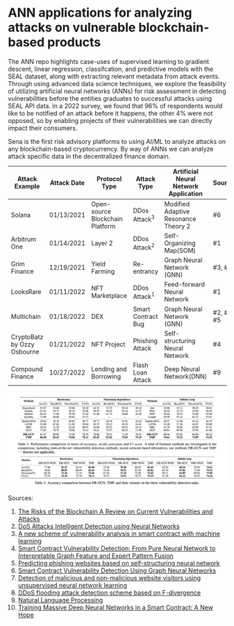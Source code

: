 # ANN applications for analyzing attacks on vulnerable blockchain-based products

The ANN repo highlights case-uses of supervised learning to gradient descent, linear regression, classifcation, and predictive models with the SEAL dataset, along with extracting relevant metadata from attack events. Through using advanced data science techniques, we explore the feasibility of utilizing artificial neural networks (ANNs) for risk assessment in detecting vulnerabilities before the entities graduates to successful attacks using SEAL API data. In a 2022 survey, we found that 96% of respondents would like to be notified of an attack before it happens, the other 4% were not opposed, so by enabling projects of their vulnerabilities we can directly impact their consumers.

Sena is the first risk advisory platforms to using AI/ML to analyze attacks on any blockchain-based cryptocurrency. By way of ANNs we can analyze attack specific data in the decentralized finance domain. 

|Attack Example | Attack Date | Protocol Type | Attack Type  | Artificial Neural Network Application | Sources |  
|-----------| -------- | -------- | ------------- | -------------- | ----------- |
| Solana | 01/13/2021 | Open-source Blockchain Platform |  DDos Attack<sup>3</sup>   | Modified Adaptive Resonance Theory 2 | #6 |
| Arbitrum One | 01/14/2021 | Layer 2 |  DDos Attack<sup>2</sup> | Self-Organizing Map(SOM) | #1 |
| Grim Finance | 12/19/2021 | Yield Farming | Re-entrancy | Graph Neural Network (GNN) |#3, #5 |
| LooksRare | 01/11/2022 | NFT Marketplace |  DDos Attack<sup>1</sup>  | Feed-forward Neural Network   | #1 |
| Multichain | 01/18/2022 | DEX | Smart Contract Bug  | Graph Neural Network (GNN)  | #2, #3, #5  |
| CryptoBatz by Ozzy Osbourne | 01/21/2022 | NFT Project |  Phishing Attack | Self-structuring Neural Network | #4 |
| Compound Finance | 10/27/2022 | Lending and Borrowing |  Flash Loan Attack | Deep Neural Network(DNN) | #9 |



<!-- image -->
<p style="text-align:center;">
  <img src="attacks-transformers.png" alt="tensor flow" width="800" class="center" style="margin-right: 5px;"/>
</p>


Sources:
1. [The Risks of the Blockchain A Review on Current Vulnerabilities and Attacks](https://isyou.info/jisis/vol10/no3/jisis-2020-vol10-no3-06.pdf)
2. [DoS Attacks Intelligent Detection using Neural Networks](https://reader.elsevier.com/reader/sd/pii/S1319157806800029?token=2EF11E26C870D27055A3E24E1E9E5FA0BBE72443A8FAB2CAC51BA87B480D569CF612869DB9F56B18D546E3FC4AAAE771&originRegion=us-east-1&originCreation=20220128064013)
3. [A new scheme of vulnerability analysis in smart contract with machine learning](https://link.springer.com/article/10.1007/s11276-020-02379-z)
4. [Smart Contract Vulnerability Detection: From Pure Neural Network to Interpretable Graph Feature and Expert Pattern Fusion](https://arxiv.org/abs/2106.09282)
5. [Predicting phishing websites based on self-structuring neural network](https://link.springer.com/article/10.1007/s00521-013-1490-z)
6. [Smart Contract Vulnerability Detection Using Graph Neural Networks](https://www.ijcai.org/Proceedings/2020/0454.pdf)
7. [Detection of malicious and non-malicious website visitors using unsupervised neural network learning](https://www.sciencedirect.com/science/article/abs/pii/S1568494612003778)
8. [DDoS flooding attack detection scheme based on F-divergence](https://www.sciencedirect.com/science/article/abs/pii/S0140366412001156)
9. [Natural Language Processing](https://strathprints.strath.ac.uk/2611/1/strathprints002611.pdf)
10. [Training Massive Deep Neural Networks in a Smart
Contract: A New Hope](https://arxiv.org/pdf/2106.14763.pdf)
